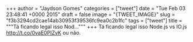 
+++
author = "Jaydson Gomes"
categories = ["tweet"]
date = "Tue Feb 03 23:48:41 +0000 2015"
draft = false
image = "{TWEET_IMAGE}"
slug = "f3b3294cd2cae14ab30953f39536fc9ea0c2b1fc"
tags = ["tweet"]
title = """Tá ficando legal isso Nod..."""
+++
Tá ficando legal isso Node.js vs IO.js http://t.co/0vaE0PIZvK ou não.
